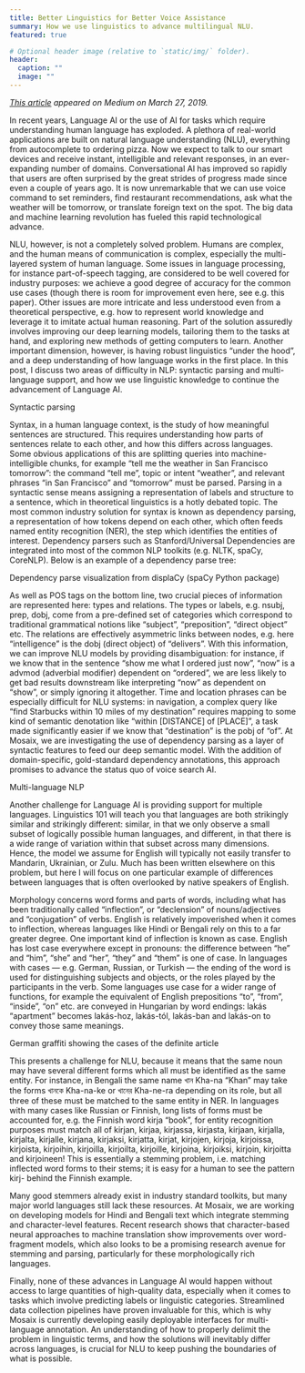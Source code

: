 ```yaml
---
title: Better Linguistics for Better Voice Assistance
summary: How we use linguistics to advance multilingual NLU.
featured: true

# Optional header image (relative to `static/img/` folder).
header:
  caption: ""
  image: ""
---
```


_[This article](https://medium.com/mosaix/better-linguistics-for-better-voice-assistance-db1402dccb58) appeared on Medium on March 27, 2019._

In recent years, Language AI or the use of AI for tasks which require understanding human language has exploded. A plethora of real-world applications are built on natural language understanding (NLU), everything from autocomplete to ordering pizza. Now we expect to talk to our smart devices and receive instant, intelligible and relevant responses, in an ever-expanding number of domains. Conversational AI has improved so rapidly that users are often surprised by the great strides of progress made since even a couple of years ago. It is now unremarkable that we can use voice command to set reminders, find restaurant recommendations, ask what the weather will be tomorrow, or translate foreign text on the spot. The big data and machine learning revolution has fueled this rapid technological advance.

NLU, however, is not a completely solved problem. Humans are complex, and the human means of communication is complex, especially the multi-layered system of human language. Some issues in language processing, for instance part-of-speech tagging, are considered to be well covered for industry purposes: we achieve a good degree of accuracy for the common use cases (though there is room for improvement even here, see e.g. this paper). Other issues are more intricate and less understood even from a theoretical perspective, e.g. how to represent world knowledge and leverage it to imitate actual human reasoning. Part of the solution assuredly involves improving our deep learning models, tailoring them to the tasks at hand, and exploring new methods of getting computers to learn. Another important dimension, however, is having robust linguistics “under the hood”, and a deep understanding of how language works in the first place. In this post, I discuss two areas of difficulty in NLP: syntactic parsing and multi-language support, and how we use linguistic knowledge to continue the advancement of Language AI.

Syntactic parsing

Syntax, in a human language context, is the study of how meaningful sentences are structured. This requires understanding how parts of sentences relate to each other, and how this differs across languages. Some obvious applications of this are splitting queries into machine-intelligible chunks, for example “tell me the weather in San Francisco tomorrow”: the command “tell me”, topic or intent “weather”, and relevant phrases “in San Francisco” and “tomorrow” must be parsed. Parsing in a syntactic sense means assigning a representation of labels and structure to a sentence, which in theoretical linguistics is a hotly debated topic. The most common industry solution for syntax is known as dependency parsing, a representation of how tokens depend on each other, which often feeds named entity recognition (NER), the step which identifies the entities of interest. Dependency parsers such as Stanford/Universal Dependencies are integrated into most of the common NLP toolkits (e.g. NLTK, spaCy, CoreNLP). Below is an example of a dependency parse tree:

Dependency parse visualization from displaCy (spaCy Python package)

As well as POS tags on the bottom line, two crucial pieces of information are represented here: types and relations. The types or labels, e.g. nsubj, prep, dobj, come from a pre-defined set of categories which correspond to traditional grammatical notions like “subject”, “preposition”, “direct object” etc. The relations are effectively asymmetric links between nodes, e.g. here “intelligence” is the dobj (direct object) of “delivers”. With this information, we can improve NLU models by providing disambiguation: for instance, if we know that in the sentence “show me what I ordered just now”, “now” is a advmod (adverbial modifier) dependent on “ordered”, we are less likely to get bad results downstream like interpreting “now” as dependent on “show”, or simply ignoring it altogether. Time and location phrases can be especially difficult for NLU systems: in navigation, a complex query like “find Starbucks within 10 miles of my destination” requires mapping to some kind of semantic denotation like “within [DISTANCE] of [PLACE]”, a task made significantly easier if we know that “destination” is the pobj of “of”. At Mosaix, we are investigating the use of dependency parsing as a layer of syntactic features to feed our deep semantic model. With the addition of domain-specific, gold-standard dependency annotations, this approach promises to advance the status quo of voice search AI.

Multi-language NLP

Another challenge for Language AI is providing support for multiple languages. Linguistics 101 will teach you that languages are both strikingly similar and strikingly different: similar, in that we only observe a small subset of logically possible human languages, and different, in that there is a wide range of variation within that subset across many dimensions. Hence, the model we assume for English will typically not easily transfer to Mandarin, Ukrainian, or Zulu. Much has been written elsewhere on this problem, but here I will focus on one particular example of differences between languages that is often overlooked by native speakers of English.

Morphology concerns word forms and parts of words, including what has been traditionally called “inflection”, or “declension” of nouns/adjectives and “conjugation” of verbs. English is relatively impoverished when it comes to inflection, whereas languages like Hindi or Bengali rely on this to a far greater degree. One important kind of inflection is known as case. English has lost case everywhere except in pronouns: the difference between “he” and “him”, “she” and “her”, “they” and “them” is one of case. In languages with cases — e.g. German, Russian, or Turkish — the ending of the word is used for distinguishing subjects and objects, or the roles played by the participants in the verb. Some languages use case for a wider range of functions, for example the equivalent of English prepositions “to”, “from”, “inside”, “on” etc. are conveyed in Hungarian by word endings: lakás “apartment” becomes lakás-hoz, lakás-tól, lakás-ban and lakás-on to convey those same meanings.

German graffiti showing the cases of the definite article

This presents a challenge for NLU, because it means that the same noun may have several different forms which all must be identified as the same entity. For instance, in Bengali the same name খান Kha-na “Khan” may take the forms খানকে Kha-na-ke or খানের Kha-ne-ra depending on its role, but all three of these must be matched to the same entity in NER. In languages with many cases like Russian or Finnish, long lists of forms must be accounted for, e.g. the Finnish word kirja “book”, for entity recognition purposes must match all of kirjan, kirjaa, kirjassa, kirjasta, kirjaan, kirjalla, kirjalta, kirjalle, kirjana, kirjaksi, kirjatta, kirjat, kirjojen, kirjoja, kirjoissa, kirjoista, kirjoihin, kirjoilla, kirjoilta, kirjoille, kirjoina, kirjoiksi, kirjoin, kirjoitta and kirjoineen! This is essentially a stemming problem, i.e. matching inflected word forms to their stems; it is easy for a human to see the pattern kirj- behind the Finnish example.

Many good stemmers already exist in industry standard toolkits, but many major world languages still lack these resources. At Mosaix, we are working on developing models for Hindi and Bengali text which integrate stemming and character-level features. Recent research shows that character-based neural approaches to machine translation show improvements over word-fragment models, which also looks to be a promising research avenue for stemming and parsing, particularly for these morphologically rich languages.

Finally, none of these advances in Language AI would happen without access to large quantities of high-quality data, especially when it comes to tasks which involve predicting labels or linguistic categories. Streamlined data collection pipelines have proven invaluable for this, which is why Mosaix is currently developing easily deployable interfaces for multi-language annotation. An understanding of how to properly delimit the problem in linguistic terms, and how the solutions will inevitably differ across languages, is crucial for NLU to keep pushing the boundaries of what is possible.
